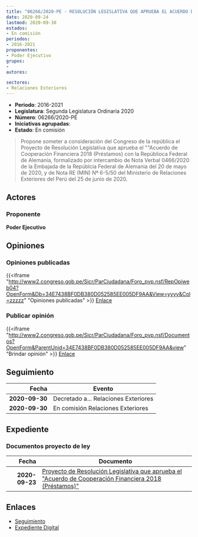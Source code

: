 ```yaml
---
title: "06266/2020-PE - RESOLUCIÓN LEGISLATIVA QUE APRUEBA EL ACUERDO DE COOPERACIÓN FINANCIERA 2018 (PRÉSTAMOS) CON LA REPÚBLICA FEDERAL DE ALEMANIA"
date: 2020-09-24
lastmod: 2020-09-30
estados:
- En comisión
periodos:
- 2016-2021
proponentes:
- Poder Ejecutivo
grupos:
- 
autores:

sectores:
- Relaciones Exteriores
---
```

- **Periodo**: 2016-2021
- **Legislatura**: Segunda Legislatura Ordinaria 2020
- **Número**: 06266/2020-PE
- **Iniciativas agrupadas**: 
- **Estado**: En comisión

> Propone someter a consideración del Congreso de la república el Proyecto de Resolución Legislativa que aprueba el ""Acuerdo de Cooperación Financiera 2018 (Préstamos) con la Repúblioca Federal de Alemania, formalizado por intercambio de Nota Verbal 0466/2020 de la Embajada de la Repúblcia Federal de Alemania del 20 de mayo de 2020, y de Nota RE (MIN) Nª 6-5/50 del Ministerio de Relaciones Exteriores del Perú del 25 de junio de 2020.


## Actores

### Proponente

**Poder Ejecutivo**

## Opiniones

### Opiniones publicadas

{{<iframe "http://www2.congreso.gob.pe/Sicr/ParCiudadana/Foro_pvp.nsf/RepOpiweb04?OpenForm&Db=34E7438BF0DB380D052585EE005DF9AA&View=yyyy&Col=zzzzz" "Opiniones publicadas" >}}
[Enlace](http://www2.congreso.gob.pe/Sicr/ParCiudadana/Foro_pvp.nsf/RepOpiweb04?OpenForm&Db=34E7438BF0DB380D052585EE005DF9AA&View=yyyy&Col=zzzzz)

### Publicar opinión

{{<iframe "http://www2.congreso.gob.pe/Sicr/ParCiudadana/Foro_pvp.nsf/Documentos?OpenForm&ParentUnid=34E7438BF0DB380D052585EE005DF9AA&view" "Brindar opinión" >}}
[Enlace](http://www2.congreso.gob.pe/Sicr/ParCiudadana/Foro_pvp.nsf/Documentos?OpenForm&ParentUnid=34E7438BF0DB380D052585EE005DF9AA&view)


## Seguimiento

| Fecha | Evento |
|------:|--------|
| **2020-09-30** | Decretado a... Relaciones Exteriores |
| **2020-09-30** | En comisión Relaciones Exteriores |

## Expediente

### Documentos proyecto de ley

| Fecha | Documento |
|------:|-----------|
| **2020-09-23** | [Proyecto de Resolución Legislativa que aprueba el "Acuerdo de Cooperación Financiera 2018 (Préstamos)"](http://www.leyes.congreso.gob.pe/Documentos/2016_2021/Proyectos_de_Ley_y_de_Resoluciones_Legislativas/PL06266-20200924.pdf) |

## Enlaces

- [Seguimiento](http://www2.congreso.gob.pe/Sicr/TraDocEstProc/CLProLey2016.nsf/f7fff46988ca05b1052578e100829cc7/97d04243810ea42f052585ef0004c906?OpenDocument)
- [Expediente Digital](http://www2.congreso.gob.pe/Sicr/TraDocEstProc/Expvirt_2011.nsf/visbusqptramdoc1621/06266?opendocument)


